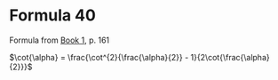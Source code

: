 # Formula 40

Formula from [Book 1](../../Buch1.md), p. 161

$\cot{\alpha} = \frac{\cot^{2}{\frac{\alpha}{2}} - 1}{2\cot{\frac{\alpha}{2}}}$
